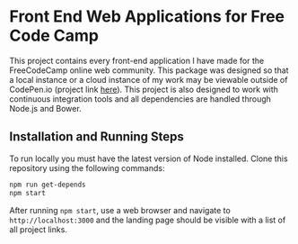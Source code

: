 # Front End Web Applications for Free Code Camp

This project contains every front-end application I have made for the FreeCodeCamp online web community. This package
was designed so that a local instance or a cloud instance of my work may be viewable outside of CodePen.io (project link
[here](http://codepen.io/synflyn28/)). This project is also designed to work with continuous integration tools and all
dependencies are handled through Node.js and Bower.

## Installation and Running Steps

To run locally you must have the latest version of Node installed. Clone this repository using the following commands:

```bash
npm run get-depends
npm start
```

After running ```npm start```, use a web browser and navigate to ```http://localhost:3000``` and the landing page should be
visible with a list of all project links.